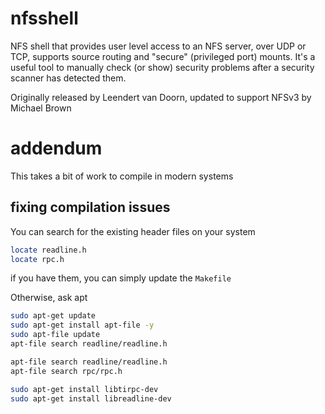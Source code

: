nfsshell
========

NFS shell that provides user level access to an NFS server, over UDP or TCP,
supports source routing and "secure" (privileged port) mounts. It's a
useful tool to manually check (or show) security problems after a security
scanner has detected them.

Originally released by Leendert van Doorn, updated to support NFSv3 by Michael Brown

# addendum
This takes a bit of work to compile in modern systems

## fixing compilation issues
You can search for the existing header files on your system

```sh
locate readline.h
locate rpc.h
```

if you have them, you can simply update the `Makefile`

Otherwise, ask apt
```sh
sudo apt-get update
sudo apt-get install apt-file -y
sudo apt-file update
apt-file search readline/readline.h

apt-file search readline/readline.h
apt-file search rpc/rpc.h

sudo apt-get install libtirpc-dev
sudo apt-get install libreadline-dev
```
